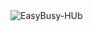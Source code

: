 <img src="https://github.com/Manpreetmeen/EasyBuy-Hub/assets/155131920/9efe339f-c439-4325-a43c-b50c4b79006b" alt="EasyBusy-HUb">
